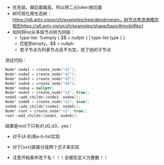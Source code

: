 - 优先级，越后面越高，所以把二元token放后面
- 树可视化用生态树：https://g6.antv.vision/zh/examples/tree/dendrogram，树节点考虑用模态矩形https://g6.antv.vision/zh/examples/shape/basic#modelRect
- 如何将list从多级节点转为同级：
  - type-list: %empty { $$ = nullptr } | type-list type {  }
  - 匹配到empty，$$ = nullptr
  - 若子节点为列表节点且不为空，抢了他的子节点

测试代码：

```cpp
Node* node1 = create_node("d1");
Node* node2 = create_node("d2");
Node* node3 = create_node("d3");
Node* node4 = create_node("d4");
Node* nodee = nullptr;
Node* node5 = create_node("n1", true);
node5->add_childs({node3, nodee});
Node* node6 = create_node("n2", true);
node6->add_childs({node2, node5});
Node* root = create_node("n3", true);
root->add_childs({node1, node6});
```

结果是root下只有d1,d2,d3，yes！

- 对于{A B}用a-b-list实现
- 对于[xxx]直接分成两个式子来实现


- 注意开始条件改下名！！！会被宏定义为整数！！